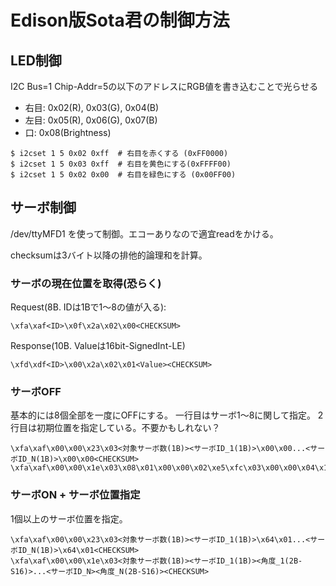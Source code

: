 # Edison版Sota君の制御方法

## LED制御

I2C Bus=1 Chip-Addr=5の以下のアドレスにRGB値を書き込むことで光らせる

* 右目: 0x02(R), 0x03(G), 0x04(B)
* 左目: 0x05(R), 0x06(G), 0x07(B)
* 口: 0x08(Brightness)

```
$ i2cset 1 5 0x02 0xff  # 右目を赤くする (0xFF0000)
$ i2cset 1 5 0x03 0xff  # 右目を黄色にする(0xFFFF00)
$ i2cset 1 5 0x02 0x00  # 右目を緑色にする (0x00FF00)
```

## サーボ制御

/dev/ttyMFD1 を使って制御。エコーありなので適宜readをかける。

checksumは3バイト以降の排他的論理和を計算。

### サーボの現在位置を取得(恐らく)

Request(8B. IDは1Bで1〜8の値が入る):

```
\xfa\xaf<ID>\x0f\x2a\x02\x00<CHECKSUM>
```

Response(10B. Valueは16bit-SignedInt-LE)

```
\xfd\xdf<ID>\x00\x2a\x02\x01<Value><CHECKSUM>
```

### サーボOFF

基本的には8個全部を一度にOFFにする。
一行目はサーボ1〜8に関して指定。
2行目は初期位置を指定している。不要かもしれない？

```
\xfa\xaf\x00\x00\x23\x03<対象サーボ数(1B)><サーボID_1(1B)>\x00\x00...<サーボID_N(1B)>\x00\x00<CHECKSUM>
\xfa\xaf\x00\x00\x1e\x03\x08\x01\x00\x00\x02\xe5\xfc\x03\x00\x00\x04\x1b\x03\x05\x00\x00\x06\x00\x00\x07\x00\x00\x08\x00\x00\x1c
```

### サーボON + サーボ位置指定

1個以上のサーボ位置を指定。

```
\xfa\xaf\x00\x00\x23\x03<対象サーボ数(1B)><サーボID_1(1B)>\x64\x01...<サーボID_N(1B)>\x64\x01<CHECKSUM>
\xfa\xaf\x00\x00\x1e\x03<対象サーボ数(1B)><サーボID_1(1B)><角度_1(2B-S16)>...<サーボID_N><角度_N(2B-S16)><CHECKSUM>
```
